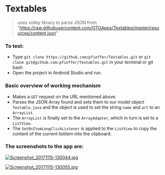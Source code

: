 # Textables 

> uses volley library to parse JSON from "https://raw.githubusercontent.com/OTGApps/Textables/master/resources/content.json"

### To test:
* Type `git clone https://github.com/pfieffer/Textables.git` or `git clone git@github.com:pfieffer/Textables.git` in your terminal or git bash
* Open the project in Android Studio and run.

### Basic overview of working mechanism
* Makes a `GET` request on the URL mentioned above.
* Parses the JSON Array found and sets them to our model object `Textable.java` and the object is used to set the string `name` and `art` to an `ArrayList`.
* The `ArrayList` is finally set to the `ArrayAdapter`, which in turn is set to a `ListView`.
* The `SetOnItemLongClickListener` is applied to the `ListView` to copy the content of the current listitem into the clipboard.


### The screenshots to the app are:

[![Screenshot_20171115-130044.jpg](https://s17.postimg.org/tpumxsgwf/Screenshot_20171115-130044.jpg)](https://postimg.org/image/472akrxcb/)

[![Screenshot_20171115-130055.jpg](https://s17.postimg.org/qvrhkcu5r/Screenshot_20171115-130055.jpg)](https://postimg.org/image/e4dbdukdn/)

